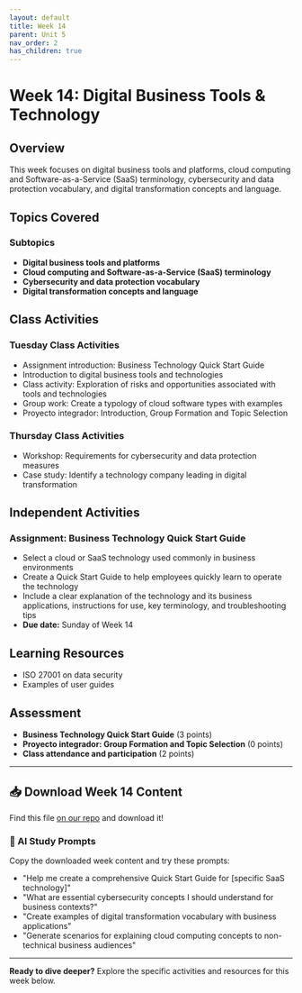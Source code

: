 ```yaml
---
layout: default
title: Week 14
parent: Unit 5
nav_order: 2
has_children: true
---
```


# Week 14: Digital Business Tools & Technology

## Overview

This week focuses on digital business tools and platforms, cloud computing and Software-as-a-Service (SaaS) terminology, cybersecurity and data protection vocabulary, and digital transformation concepts and language.

## Topics Covered

### Subtopics
- **Digital business tools and platforms**
- **Cloud computing and Software-as-a-Service (SaaS) terminology**
- **Cybersecurity and data protection vocabulary**
- **Digital transformation concepts and language**

## Class Activities

### Tuesday Class Activities
- Assignment introduction: Business Technology Quick Start Guide
- Introduction to digital business tools and technologies
- Class activity: Exploration of risks and opportunities associated with tools and technologies
- Group work: Create a typology of cloud software types with examples
- Proyecto integrador: Introduction, Group Formation and Topic Selection

### Thursday Class Activities
- Workshop: Requirements for cybersecurity and data protection measures
- Case study: Identify a technology company leading in digital transformation

## Independent Activities

### Assignment: Business Technology Quick Start Guide
- Select a cloud or SaaS technology used commonly in business environments
- Create a Quick Start Guide to help employees quickly learn to operate the technology
- Include a clear explanation of the technology and its business applications, instructions for use, key terminology, and troubleshooting tips
- **Due date:** Sunday of Week 14

## Learning Resources

- ISO 27001 on data security
- Examples of user guides

## Assessment

- **Business Technology Quick Start Guide** (3 points)
- **Proyecto integrador: Group Formation and Topic Selection** (0 points)
- **Class attendance and participation** (2 points)

---

## 📥 Download Week 14 Content
Find this file [on our repo](https://github.com/alainamb/uic_tr35-business-english-II/blob/main/unit5/week14/week14-overview.md) and download it!

### 🤖 AI Study Prompts
Copy the downloaded week content and try these prompts:
- "Help me create a comprehensive Quick Start Guide for [specific SaaS technology]"
- "What are essential cybersecurity concepts I should understand for business contexts?"
- "Create examples of digital transformation vocabulary with business applications"
- "Generate scenarios for explaining cloud computing concepts to non-technical business audiences"

---

**Ready to dive deeper?** Explore the specific activities and resources for this week below.
